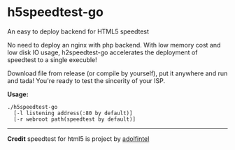 # h5speedtest-go
An easy to deploy backend for HTML5 speedtest



No need to deploy an nginx with php backend. With low memory cost and low disk IO usage, h2speedtest-go accelerates the deployment of speedtest to a single execuble!

Download file from release (or compile by yourself), put it anywhere and run and tada! You're ready to test the sincerity of your ISP.

**Usage:**
```
./h5speedtest-go 
  [-l listening address(:80 by default)] 
  [-r webroot path(speedtest by default)]
```

--------

**Credit**
speedtest for html5 is project by [adolfintel](https://github.com/adolfintel/speedtest)
